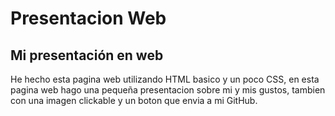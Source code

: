 # Presentacion Web
## Mi presentación en web 
He hecho esta pagina web utilizando HTML basico y un poco CSS, en esta pagina web hago una pequeña presentacion sobre mi y mis gustos, tambien con una imagen clickable
y un boton que envia a mi GitHub.
